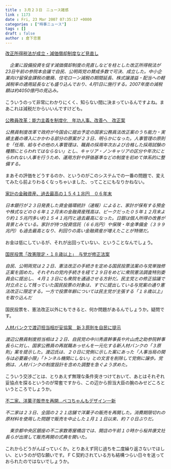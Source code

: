 ```yaml
---
title : ３月２３日　ニュース雑感
link : 1173
date : Fri, 23 Mar 2007 07:35:17 +0000
categories : ["時事ニュース"]
tags : []
draft : false
author : 倉下忠憲
---
```


<A HREF="http://www.nikkei.co.jp/news/seiji/20070323AT3S2300923032007.html" TARGET="_blank">改正所得税法が成立・減価償却制度など見直し</A><BR><BR><I>　企業に設備投資を促す減価償却制度の見直しなどを柱とした改正所得税法が23日午前の参院本会議で自民、公明両党の賛成多数で可決、成立した。中小企業向け留保金課税の撤廃、住宅ローン減税の期間延長、株式譲渡益・配当への軽減税率の適用延長なども盛り込んでおり、4月1日に施行する。2007年度の減税額は約4050億円の見込み。</I><BR><BR>こういうのって非常にわかりにくく、知らない間に決まっているんですよね。まあこれは減税だからいいんですけども。<BR><BR><A HREF="http://www.mainichi-msn.co.jp/today/news/20070323k0000e010078000c.html" TARGET="_blank">公務員改革：能力主義を制度化　年功人事、改善へ　改正案</A><BR><BR><I>公務員制度改革で政府が今国会に提出予定の国家公務員法改正案のうち能力・実績主義の導入にかかわる部分の原案が２３日、明らかになった。人事管理の原則を「任用、給与その他の人事管理は、職員の採用年次および合格した採用試験の種類にとらわれてはならない」とし、キャリア・ノンキャリアの区分や年次にとらわれない人事を行うため、運用方針や評価基準などの制度を初めて体系的に整備する。</I><BR><BR>まあその評価をどうするのか、というのがこのシステムでの一番の問題で、変えてみたら前よりわるくなっちゃいました、ってことにもなりかねない。<BR><BR><A HREF="http://www.asahi.com/business/update/0323/111.html" TARGET="_blank">家計の金融資産、過去最高の１５４１兆円　０６年末</A><BR><BR><I>日本銀行が２３日発表した資金循環統計（速報）によると、家計が保有する預金や株式などの０６年１２月末の金融資産残高は、ピークだった０５年１２月末より約１５兆円多い約１５４１兆円と過去最高になった。日銀は個人所得の改善が背景とみている。家計が持つ投資信託（６６兆円）や保険・年金準備金（３９９兆円）も過去最高となり、利回りの高い金融資産が増えたことが特徴だ。 </I><BR><BR>お金は低にしているが、それが出回っていない、ということなんでしょう。<BR><BR><A HREF="http://www.asahi.com/politics/update/0323/001.html" TARGET="_blank">国民投票「改憲限定・１８歳以上」　与党が修正法案</A><BR><BR><I>自民、公明両党は２２日、憲法改正の手続きを定める国民投票法案の与党単独修正案を固めた。それぞれの党内手続きを経て２９日をめどに衆院憲法調査特別委員会に提出し、４月１３日にも衆院を通過させる方針だ。民主党との修正協議で対立点として残っていた国民投票の対象は、すでに提出している与党案の通り憲法改正に限定する。一方で投票年齢については民主党が主張する「１８歳以上」を取り込んだ</I><BR><BR>国民投票を、憲法改正以外にもできると、何か問題があるんでしょうか。疑問です。<BR><BR><A HREF="http://www.asahi.com/politics/update/0323/002.html" TARGET="_blank">人材バンクで渡辺担当相が妥協案　新３原則を自民に提示</A><BR><BR><I>渡辺公務員制度担当相は２２日、自民党の中川秀直幹事長や片山虎之助参院幹事長らに対し、国家公務員の再就職あっせんを一元化する新人材バンクの「３原則」案を提示した。渡辺氏は、２０日に党側に示した案にあった「人事当局の関与は必要最小限」「トンネル機関にしない」との文言を削除して党側に譲歩。党側は、人材バンクの制度設計を含めた調整を急ぐよう求めた。 </I><BR><BR>こういう交渉ごとは、とりあえず無理な条件突きつけておいて、あとはそれぞれ妥協点を探るというのが常套ですから、この辺から担当大臣の腕のみせどころというところでしょうか。<BR><BR><A HREF="http://www.yomiuri.co.jp/atmoney/news/20070323i104.htm" TARGET="_blank">不二家、洋菓子販売を再開…ペコちゃんもデザイン一新</A><BR><BR><I>不二家は２３日、全国の２２１店舗で洋菓子の販売を再開した。消費期限切れの原材料を使用した問題で販売を中止した１月１１日以来、約７０日ぶりだ。<BR><BR>　東京都中央区銀座の不二家数寄屋橋店では、開店の午前１０時から桜井康文社長らが出席して販売再開の式典を開いた。</I><BR><BR>これからどうがんばっていくか。とりあえず同じ過ちを二度繰り返さないでほしい、というのが切な願いです。ＦＣ契約されている方も結構つらい日々を送っておられたのではないでしょうか。<BR><BR><BR><BR><br><br>
